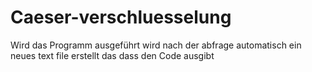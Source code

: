 # Caeser-verschluesselung
Wird das Programm ausgeführt wird nach der abfrage automatisch ein neues text file erstellt das dass den Code ausgibt 

